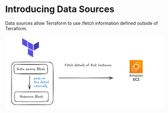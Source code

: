 # Introducing Data Sources
Data sources allow Terraform to use /fetch information defined outside of Terraform.

![Alt text](images/Terraform/data_source_1.png)
